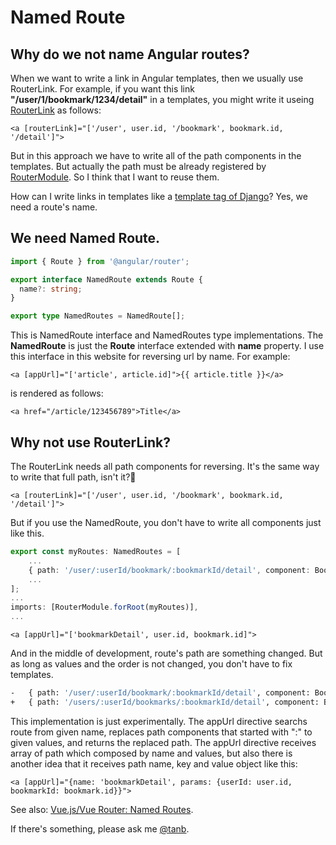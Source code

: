 # Named Route


## Why do we not name Angular routes?

When we want to write a link in Angular templates, then we usually use RouterLink. For example, if you want this link **"/user/1/bookmark/1234/detail"** in a templates, you might write it useing [RouterLink](https://angular.io/api/router/RouterLink) as follows:

```markup
<a [routerLink]="['/user', user.id, '/bookmark', bookmark.id, '/detail']">
```

But in this approach we have to write all of the path components in the templates. But actually the path must be already registered by [RouterModule](https://angular.io/api/router/RouterModule). So I think that I want to reuse them.

How can I write links in templates like a [template tag of Django](https://docs.djangoproject.com/en/2.1/ref/templates/builtins/#std:templatetag-url)? Yes, we need a route's name.


## We need Named Route.

```typescript
import { Route } from '@angular/router';

export interface NamedRoute extends Route {
  name?: string;
}

export type NamedRoutes = NamedRoute[];
```

This is NamedRoute interface and NamedRoutes type implementations. The **NamedRoute** is just the **Route** interface extended with **name** property. I use this interface in this website for reversing url by name. For example:

```markup
<a [appUrl]="['article', article.id]">{{ article.title }}</a>
```

is rendered as follows:

```markup
<a href="/article/123456789">Title</a>
```

## Why not use RouterLink?

The RouterLink needs all path components for reversing. It's the same way to write that full path, isn't it?🤔

```markup
<a [routerLink]="['/user', user.id, '/bookmark', bookmark.id, '/detail']">
```

But if you use the NamedRoute, you don't have to write all components just like this.

```typescript
export const myRoutes: NamedRoutes = [
    ...
    { path: '/user/:userId/bookmark/:bookmarkId/detail', component: BookmarkDetailComponent, name: 'bookmarkDetail' },
    ...
];
...
imports: [RouterModule.forRoot(myRoutes)],
...
```

```markup
<a [appUrl]="['bookmarkDetail', user.id, bookmark.id]">
```

And in the middle of development, route's path are something changed. But as long as values and the order is not changed, you don't have to fix templates.

```bash
-   { path: '/user/:userId/bookmark/:bookmarkId/detail', component: BookmarkDetailComponent, name: 'bookmarkDetail' },
+   { path: '/users/:userId/bookmarks/:bookmarkId/detail', component: BookmarkDetailComponent, name: 'bookmarkDetail' },
```

This implementation is just experimentally. The appUrl directive searchs route from given name, replaces path components that started with ":" to given values, and returns the replaced path. The appUrl directive receives array of path which composed by name and values, but also there is another idea that it receives path name, key and value object like this:

```markup
<a [appUrl]="{name: 'bookmarkDetail', params: {userId: user.id, bookmarkId: bookmark.id}}">
```

See also: [Vue.js/Vue Router: Named Routes](https://router.vuejs.org/guide/essentials/named-routes.html).

If there's something, please ask me [@tanb](https://twitter.com/tanb).
